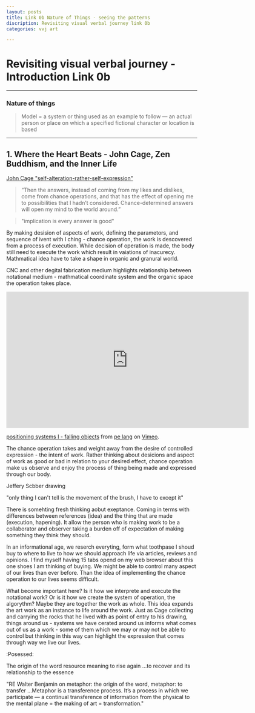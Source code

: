 ```yaml
---
layout: posts
title: Link 0b Nature of Things - seeing the patterns
discription: Revisiting visual verbal journey link 0b
categories: vvj art

---
```


# Revisiting visual verbal journey - Introduction Link 0b
---

### Nature of things


>Model = a system or thing used as an example to follow — an
actual person or place on which a specified fictional character or location is based


---

## 1. Where the Heart Beats - John Cage, Zen Buddhism, and the Inner Life

[John Cage "self-alteration-rather-self-expression"](https://improvisedlife.com/2017/03/22/art-self-alteration-rather-self-expression-john-cage/#:~:text=Art%20as%20Self%2DAlteration%2C%20Rather,than%20Self%20Expression%20(John%20Cage)&text=It's%20an%20astonishingly%20rich%20book,as%20well%20as%20a%20life.)

>“Then the answers, instead of coming from my likes and dislikes, come from chance operations, and that has the effect of opening me to possibilities that I hadn’t considered. Chance-determined answers will open my mind to the world around.”

>"implication is every answer is good"

By making desision of aspects of work, defining the parametors, and sequence of ivent with I ching - chance operation, the work is descovered from a process of execution. While decision of operation is made, the body still need to execute the work which result in vaiations of inacurecy. Mathmatical idea have to take a shape in organic and granural world.

CNC and other degital fabrication medium highlights relationship between notational medium - mathmatical coordinate system and the organic space the operation takes place.   

<div class="videoWrapper">
<iframe src="https://player.vimeo.com/video/24491037?color=737373&title=0&portrait=0" width="640" height="360" frameborder="0" allow="autoplay; fullscreen" allowfullscreen></iframe>
<p><a href="https://vimeo.com/24491037">positioning systems I - falling objects</a> from <a href="https://vimeo.com/user2867678">pe lang</a> on <a href="https://vimeo.com">Vimeo</a>.</p>
</div>

The chance operation takes and weight away from the desire of controlled expression - the intent of work. Rather thinking about desicions and aspect of work as good or bad in relation to your desired effect, chance operation make us observe and enjoy the process of thing being made and expressed through our body. 

Jeffery Scbber drawing

"only thing I can't tell is the movement of the brush, I have to except it"

There is somehting fresh thinking aobut exeptance. Coming in terms with differences between references (idea) and the thing that are made (execution, hapening). It allow the person who is making work to be a collaborator and observer taking a burden off of expectation of making something they think they should. 

In an informational age, we reserch everyting, form what toothpase I shoud buy to where to live to how we should approach life via articles, reviews and opinions. I find myself having 15 tabs opend on my web browser about this one shoes I am thinking of buying. We might be able to control many aspect of our lives than ever before. Than the idea of implementing the chance operation to our lives seems difficult. 

What become important here? Is it how we interprete and execute the notational work? Or is it how we create the system of operation, the algorythm? Maybe they are together the work as whole. This idea expands the art work as an instance to life around the work. Just as Cage collecting and carrying the rocks that he lived with as point of entry to his drawing, things around us - systems we have cerated around us informs what comes out of us as a work - some of them which we may or may not be able to control but thinking in this way can highlight the expression that comes through way we live our lives. 



:Posessed: 









The origin of the word resource meaning to rise again …to recover and its relationship to the essence 

"RE Walter Benjamin on metaphor: the origin of the word, metaphor: to transfer …Metaphor is a transference process. It’s a process in
which we participate — a continual transference of information from the physical to the mental plane = the making of art = transformation."
